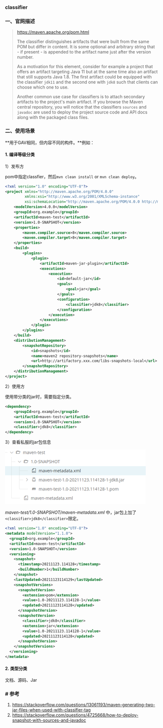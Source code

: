 ### classifier

### 一、官网描述

> https://maven.apache.org/pom.html
>
> The classifier distinguishes artifacts that were built from the same POM but differ in content. It is some optional and arbitrary string that - if present - is appended to the artifact name just after the version number.
>
> As a motivation for this element, consider for example a project that offers an artifact targeting Java 11 but at the same time also an artifact that still supports Java 1.8. The first artifact could be equipped with the classifier `jdk11` and the second one with `jdk8` such that clients can choose which one to use.
>
> Another common use case for classifiers is to attach secondary artifacts to the project's main artifact. If you browse the Maven central repository, you will notice that the classifiers `sources` and `javadoc` are used to deploy the project source code and API docs along with the packaged class files.

### 二、使用场景

**用于GAV相同，但内容不同的构件。**例如：

#### 1. 编译等级分类

1）发布方

pom中指定classfier，然后`mvn clean install` or `mvn clean deploy`。

```xml
<?xml version="1.0" encoding="UTF-8"?>
<project xmlns="http://maven.apache.org/POM/4.0.0"
         xmlns:xsi="http://www.w3.org/2001/XMLSchema-instance"
         xsi:schemaLocation="http://maven.apache.org/POM/4.0.0 http://maven.apache.org/xsd/maven-4.0.0.xsd">
    <modelVersion>4.0.0</modelVersion>
    <groupId>org.example</groupId>
    <artifactId>maven-test</artifactId>
    <version>1.0-SNAPSHOT</version>
    <properties>
        <maven.compiler.source>8</maven.compiler.source>
        <maven.compiler.target>8</maven.compiler.target>
    </properties>
    <build>
        <plugins>
            <plugin>
                <artifactId>maven-jar-plugin</artifactId>
                <executions>
                    <execution>
                        <id>default-jar</id>
                        <goals>
                            <goal>jar</goal>
                        </goals>
                        <configuration>
                            <classifier>jdk8</classifier>
                        </configuration>
                    </execution>
                </executions>
            </plugin>
        </plugins>
    </build>
    <distributionManagement>
        <snapshotRepository>
            <id>snapshots</id>
            <name>maven2 repository-snapshots</name>
            <url>http://artifactory.xxx.com/libs-snapshots-local</url>
        </snapshotRepository>
    </distributionManagement>
</project>
```

2）使用方

使用带分类的jar时，需要指定分类。

```xml
<dependency>
    <groupId>org.example</groupId>
    <artifactId>maven-test</artifactId>
    <version>1.0-SNAPSHOT</version>
    <classifier>jdk8</classifier>
</dependency>
```

3）查看私服的jar包信息

![image-20211123195419329](pic/image-20211123195419329.png)

*maven-test/1.0-SNAPSHOT/maven-metadata.xml* 中，jar包上加了`<classifier>jdk8</classifier>`限定。

```xml
<?xml version="1.0" encoding="UTF-8"?>
<metadata modelVersion="1.1.0">
  <groupId>org.example</groupId>
  <artifactId>maven-test</artifactId>
  <version>1.0-SNAPSHOT</version>
  <versioning>
    <snapshot>
      <timestamp>20211123.114128</timestamp>
      <buildNumber>1</buildNumber>
    </snapshot>
    <lastUpdated>20211123114129</lastUpdated>
    <snapshotVersions>
      <snapshotVersion>
        <extension>pom</extension>
        <value>1.0-20211123.114128-1</value>
        <updated>20211123114128</updated>
      </snapshotVersion>
      <snapshotVersion>
        <classifier>jdk8</classifier>
        <extension>jar</extension>
        <value>1.0-20211123.114128-1</value>
        <updated>20211123114128</updated>
      </snapshotVersion>
    </snapshotVersions>
  </versioning>
</metadata>
```

#### 2. 类型分类

文档、源码、Jar

### # 参考

1. https://stackoverflow.com/questions/13061193/maven-generating-two-jar-files-when-used-with-classifier-tag
2. https://stackoverflow.com/questions/4725668/how-to-deploy-snapshot-with-sources-and-javadoc

